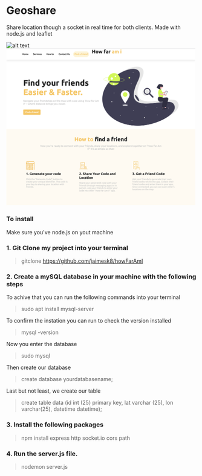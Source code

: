 # Geoshare

Share location though a socket in real time for both clients. Made with node.js and leaflet 

<img src="https://github.com/jaimesk8/howFarAmI/blob/main/layout/Captura%20de%20Tela%202024-04-15%20a%CC%80s%2021.10.54.png" alt="alt text" width="500">
<img src="https://github.com/jaimesk8/howFarAmI/blob/main/layout/Pa%CC%81ginaIncia.png" alt="alt text" width="500">

### To install 

<p>Make sure you've node.js on yout machine 

### 1. Git Clone my project into your terminal 
> gitclone https://github.com/jaimesk8/howFarAmI

### 2. Create a mySQL database in your machine with the following steps

To achive that you can run the following commands into your terminal 
> sudo apt install mysql-server

To confirm the instation you can run to check the version installed 
> mysql -version

Now you enter the database 
> sudo mysql

Then create our database 
> create database yourdatabasename;  

Last but not least, we create our table 
> create table data (id int (25) primary key, lat varchar (25), lon varchar(25), datetime datetime);

### 3. Install the following packages
> npm install express http socket.io cors path

### 4. Run the server.js file.
> nodemon server.js




